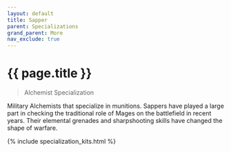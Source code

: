 ```yaml
---
layout: default
title: Sapper
parent: Specializations
grand_parent: More
nav_exclude: true
---
```


# {{ page.title }}

> Alchemist Specialization

Military Alchemists that specialize in munitions. Sappers have played a large part in checking the traditional role of Mages on the battlefield in recent years. Their elemental grenades and sharpshooting skills have changed the shape of warfare.

{% include specialization_kits.html %}
